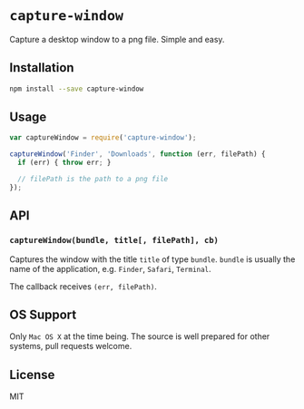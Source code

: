 
# `capture-window`

Capture a desktop window to a png file. Simple and easy.

## Installation

```sh
npm install --save capture-window
```

## Usage

```javascript
var captureWindow = require('capture-window');

captureWindow('Finder', 'Downloads', function (err, filePath) {
  if (err) { throw err; }

  // filePath is the path to a png file
});
```

## API

### `captureWindow(bundle, title[, filePath], cb)`

Captures the window with the title `title` of type `bundle`. `bundle` is usually the name
of the application, e.g. `Finder`, `Safari`, `Terminal`.

The callback receives `(err, filePath)`.

## OS Support

Only `Mac OS X` at the time being. The source is well prepared for other
systems, pull requests welcome.

## License

MIT
